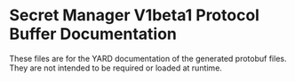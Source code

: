 # Secret Manager V1beta1 Protocol Buffer Documentation

These files are for the YARD documentation of the generated protobuf files.
They are not intended to be required or loaded at runtime.
